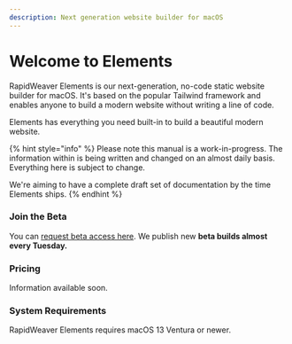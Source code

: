 ```yaml
---
description: Next generation website builder for macOS
---
```


# Welcome to Elements

RapidWeaver Elements is our next-generation, no-code static website builder for macOS. It's based on the popular Tailwind framework and enables anyone to build a modern website without writing a line of code.

Elements has everything you need built-in to build a beautiful modern website.

{% hint style="info" %}
Please note this manual is a work-in-progress. The information within is being written and changed on an almost daily basis. Everything here is subject to change.&#x20;

We're aiming to have a complete draft set of documentation by the time Elements ships.
{% endhint %}

### Join the Beta

You can [request beta access here](https://forums.realmacsoftware.com/t/request-elements-beta-access-here/43887/). We publish new **beta builds almost every Tuesday.**

### Pricing

Information available soon.

### System Requirements

RapidWeaver Elements requires macOS 13 Ventura or newer.
